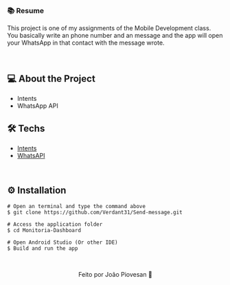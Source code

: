 <h3>📚 Resume</h3>
This project is one of my assignments of the Mobile Development class.
<br>
You basically write an phone number and an message and the app will open your WhatsApp in that contact with the message wrote.

&nbsp;

## 💻 About the Project
* Intents
* WhatsApp API
&nbsp;

## 🛠️ Techs

* [Intents](https://developer.android.com/guide/components/intents-filters)
* [WhatsAPI](https://faq.whatsapp.com/452366545421244/?helpref=hc_fnav)

&nbsp;

## ⚙️ Installation
```
# Open an terminal and type the command above
$ git clone https://github.com/Verdant31/Send-message.git
```

```
# Access the application folder
$ cd Monitoria-Dashboard

# Open Android Studio (Or other IDE)
$ Build and run the app

```
&nbsp;

<p align="center">Feito por João Piovesan 📗</p>
